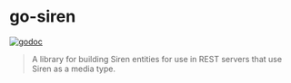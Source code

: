 # go-siren

[![godoc][godoc-badge]][godoc]

> A library for building Siren entities for use in REST servers that use Siren
> as a media type.


[godoc-badge]: https://godoc.org/github.com/dominicbarnes/go-siren?status.svg
[godoc]: https://godoc.org/github.com/dominicbarnes/go-siren
